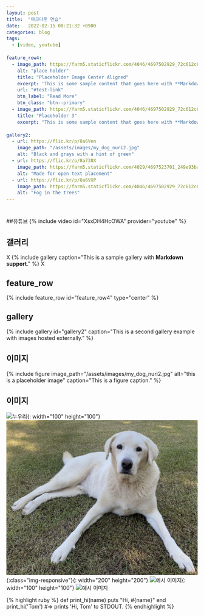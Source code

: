 ```yaml
---
layout: post
title:  "마크다운 연습"
date:   2022-02-15 00:21:32 +0900
categories: blog
tags:
  - [video, youtube]
  
feature_row4:
  - image_path: https://farm5.staticflickr.com/4046/4697502929_72c612c636_q.jpg
    alt: "place holder"
    title: "Placeholder Image Center Aligned"
    excerpt: 'This is some sample content that goes here with **Markdown** formatting. Centered with `type="center"`'
    url: "#test-link"
    btn_label: "Read More"
    btn_class: "btn--primary"
  - image_path: https://farm5.staticflickr.com/4046/4697502929_72c612c636_q.jpg
    title: "Placeholder 3"
    excerpt: "This is some sample content that goes here with **Markdown** formatting."  
    
gallery2:
  - url: https://flic.kr/p/8a6Ven
    image_path: "/assets/images/my_dog_nuri2.jpg"
    alt: "Black and grays with a hint of green"
  - url: https://flic.kr/p/8a738X
    image_path: https://farm5.staticflickr.com/4029/4697523701_249e93ba23_q.jpg
    alt: "Made for open text placement"
  - url: https://flic.kr/p/8a6VXP
    image_path: https://farm5.staticflickr.com/4046/4697502929_72c612c636_q.jpg
    alt: "Fog in the trees"    
---
```

#

##유튜브
{% include video id="XsxDH4HcOWA" provider="youtube" %}

## 갤러리
X
{% include gallery caption="This is a sample gallery with **Markdown support**." %}
X

## feature_row
{% include feature_row id="feature_row4" type="center" %}

## gallery 

{% include gallery id="gallery2" caption="This is a second gallery example with images hosted externally." %}

## 이미지
{% include figure image_path="/assets/images/my_dog_nuri2.jpg" alt="this is a placeholder image" caption="This is a figure caption." %}



## 이미지

![누우리](https://junhyeok-project.github.io/assets/images/my_dog_nuri2.jpg){: width="100" height="100"}
![예시 이미지](/assets/images/my_dog_nuri2.jpg){:class="img-responsive"}{: width="200" height="200"}
![예시 이미지](https://raw.githubusercontent.com/ByungJun25/Wiki/master/Markdown/example_image.jpg){: width="100" height="100"}
![예시 이미지]("/assets/images/my_dog_nuri2.jpg")


{% highlight ruby %}
def print_hi(name)
  puts "Hi, #{name}"
end
print_hi('Tom')
#=> prints 'Hi, Tom' to STDOUT.
{% endhighlight %}

[jekyll-docs]: https://jekyllrb.com/docs/home
[jekyll-gh]:   https://github.com/junhyeok-project
[jekyll-talk]: https://talk.jekyllrb.com/
